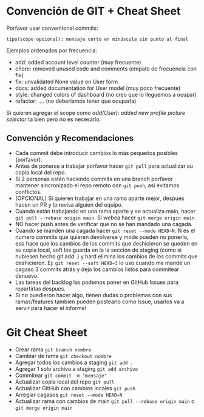 # Convención de GIT + Cheat Sheet

Porfavor usar conventional commits:

`tipo(scope opcional): mensaje corto en minúscula sin punto al final`

Ejemplos ordenados por frecuencia:

- add: added account level counter (muy frecuente)
- chore: removed unused code and comments (empate de frecuencia con fix)
- fix: unvalidated None value on User form
- docs: added documentation for User model (muy poco frecuente)
- style: changed colors of dashboard (no creo que lo lleguemos a ocupar)
- refactor: .... (no deberíamos tener que ocuparla)

Si quieren agregar el scope como _add(User): added new profile picture selector_ ta bien pero no es necesario.

## Convención y Recomendaciones

- Cada commit debe introducir cambios lo más pequeños posibles (porfavor).
- Antes de ponerse a trabajar porfavor hacer `git pull` para actualizar su copia local del repo.
- Si 2 personas están haciendo commits en una branch porfavor mantener sincronizado el repo remoto con `git push`, así evitamos conflictos.
- (OPCIONAL) Si quieren trabajar en una rama aparte mejor, despues hacen un PR y lo revisa alguien del equipo.
- Cuando están trabajando en una rama aparte y se actualiza main, hacer `git pull --rebase origin main`. Si webea hacer `git merge origin main`.
- NO hacer push antes de verificar que no se han mandado una cagada.
- Cuando se manden una cagada hacer `git reset --mode HEAD~N`. N es el numero commits que quieren devolverse y mode pueden no ponerlo, eso hace que los cambios de los commits que deshicieron se queden en su copia local, soft los guarda en la la sección de staging (como si hubiesen hecho git add .) y hard elimina los cambios de los commits que deshicieron. Ej: `git reset --soft HEAD~3` lo uso cuando me mandé un cagaso 3 commits atrás y dejo los cambios listos para commitear denuevo.
- Las tareas del backlog las podemos poner en GitHub Issues para repartirlas despues.
- Si no puedieron hacer algo, tienen dudas o problemas con sus ramas/features tambien pueden postearlo como Issue, usarlos va a servir para hacer el informe!

# Git Cheat Sheet

- Crear rama `git branch nombre`
- Cambiar de rama `git checkout nombre`
- Agregar todos los cambios a staging `git add .`
- Agregar 1 solo archivo a staging `git add archivo`
- Commitear `git commit -m "mensaje"`
- Actualizar copia local del repo `git pull`
- Actualizar GitHub con cambios locales `git push`
- Arreglar cagasos `git reset --mode HEAD~N`
- Actualizar rama con cambios de main `git pull --rebase origin main` o `git merge origin main`
